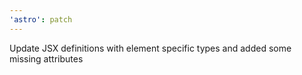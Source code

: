 ```yaml
---
'astro': patch
---
```


Update JSX definitions with element specific types and added some missing attributes
